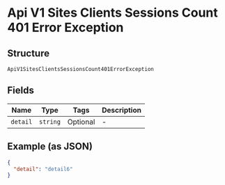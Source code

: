 
# Api V1 Sites Clients Sessions Count 401 Error Exception

## Structure

`ApiV1SitesClientsSessionsCount401ErrorException`

## Fields

| Name | Type | Tags | Description |
|  --- | --- | --- | --- |
| `detail` | `string` | Optional | - |

## Example (as JSON)

```json
{
  "detail": "detail6"
}
```

